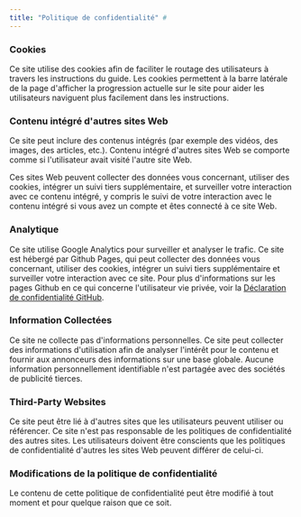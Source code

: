 ```yaml
---
title: "Politique de confidentialité" #
---
```


### Cookies

Ce site utilise des cookies afin de faciliter le routage des utilisateurs à travers les instructions du guide.
Les cookies permettent à la barre latérale de la page d'afficher la progression actuelle sur le site pour aider
les utilisateurs naviguent plus facilement dans les instructions.

### Contenu intégré d'autres sites Web

Ce site peut inclure des contenus intégrés (par exemple des vidéos, des images, des articles, etc.). Contenu intégré
d'autres sites Web se comporte comme si l'utilisateur avait visité l'autre site Web.

Ces sites Web peuvent collecter des données vous concernant, utiliser des cookies, intégrer un suivi tiers supplémentaire, et surveiller votre interaction avec ce contenu intégré, y compris le suivi de votre interaction avec
le contenu intégré si vous avez un compte et êtes connecté à ce site Web.

### Analytique

Ce site utilise Google Analytics pour surveiller et analyser le trafic. Ce site est hébergé par Github Pages,
qui peut collecter des données vous concernant, utiliser des cookies, intégrer un suivi tiers supplémentaire et surveiller votre interaction avec ce site. Pour plus d'informations sur les pages Github en ce qui concerne l'utilisateur vie privée, voir la [Déclaration de confidentialité GitHub](https://help.github.com/en/articles/github-privacy-statement).

### Information Collectées

Ce site ne collecte pas d'informations personnelles. Ce site peut collecter des informations d'utilisation afin de
analyser l'intérêt pour le contenu et fournir aux annonceurs des informations sur une base globale.
Aucune information personnellement identifiable n'est partagée avec des sociétés de publicité tierces.
### Third-Party Websites

Ce site peut être lié à d'autres sites que les utilisateurs peuvent utiliser ou référencer. Ce site n'est pas responsable de les politiques de confidentialité des autres sites. Les utilisateurs doivent être conscients que les politiques de confidentialité d'autres les sites Web peuvent différer de celui-ci.
### Modifications de la politique de confidentialité

Le contenu de cette politique de confidentialité peut être modifié à tout moment et pour quelque raison que ce soit.
